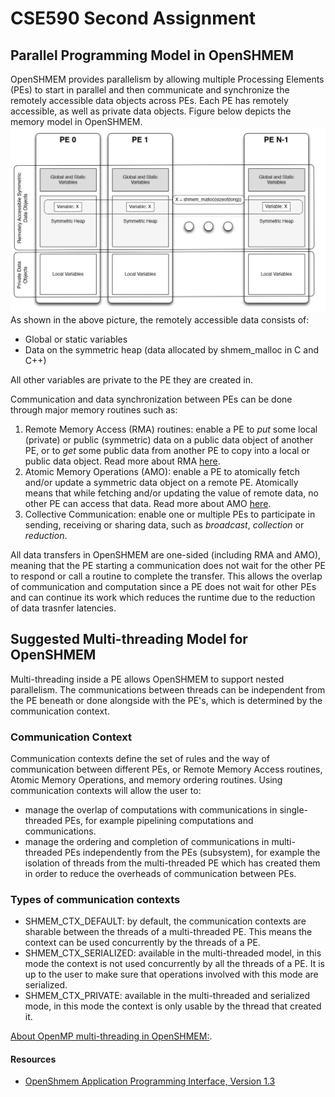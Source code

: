 # CSE590 Second Assignment

## Parallel Programming Model in OpenSHMEM
OpenSHMEM provides parallelism by allowing multiple Processing Elements (PEs) to start in parallel and then communicate and synchronize the remotely accessible data objects across PEs. Each PE has remotely accessible, as well as private data objects. Figure below depicts the memory model in OpenSHMEM.
![Memory model in OpenSHMEM](HW2_Memory_Model.PNG)
As shown in the above picture, the remotely accessible data consists of:
- Global or static variables
- Data on the symmetric heap (data allocated by shmem_malloc in C and C++)

All other variables are private to the PE they are created in.

Communication and data synchronization between PEs can be done through major memory routines such as:

1. Remote Memory Access (RMA) routines: enable a PE to _put_ some local (private) or public (symmetric) data on a public data object of another PE, or to _get_ some public data from another PE to copy into a local or public data object. Read more about RMA [here](rma.md).
2. Atomic Memory Operations (AMO): enable a PE to atomically fetch and/or update a symmetric data object on a remote PE. Atomically means that while fetching and/or updating the value of remote data, no other PE can access that data. Read more about AMO [here](amo.md).
3. Collective Communication: enable one or multiple PEs to participate in sending, receiving or sharing data, such as _broadcast_, _collection_ or _reduction_.

All data transfers in OpenSHMEM are one-sided (including RMA and AMO), meaning that the PE starting a communication does not wait for the other PE to respond or call a routine to complete the transfer. This allows the overlap of communication and computation since a PE does not wait for other PEs and can continue its work which reduces the runtime due to the reduction of data trasnfer latencies.


## 	Suggested Multi-threading Model for OpenSHMEM
Multi-threading inside a PE allows OpenSHMEM to support nested parallelism. The communications between threads can be independent from the PE beneath or done alongside with the PE's, which is determined by the communication context.

### Communication Context
Communication contexts define the set of rules and the way of communication between different PEs, or Remote Memory Access routines, Atomic Memory Operations, and memory ordering routines. Using communication contexts will allow the user to:
- manage the overlap of computations with communications in single-threaded PEs, for example pipelining computations and communications.
- manage the ordering and completion of communications in multi-threaded PEs independently from the PEs (subsystem), for example the isolation of threads from the multi-threaded PE which has created them in order to reduce the overheads of communication between PEs.

### Types of communication contexts
- SHMEM_CTX_DEFAULT: by default, the communication contexts are sharable between the threads of a multi-threaded PE. This means the context can be used concurrently by the threads of a PE.
- SHMEM_CTX_SERIALIZED: available in the multi-threaded model, in this mode the context is not used concurrently by all the threads of a PE. It is up to the user to make sure that operations involved with this mode are serialized.
-	SHMEM_CTX_PRIVATE: available in the multi-threaded and serialized mode, in this mode the context is only usable by the thread that created it. 

[About OpenMP multi-threading in OpenSHMEM:](openmp.md).

#### Resources
- [OpenShmem Application Programming Interface, Version 1.3](http://openshmem.org/site/sites/default/site_files/OpenSHMEM-1.3.pdf)
